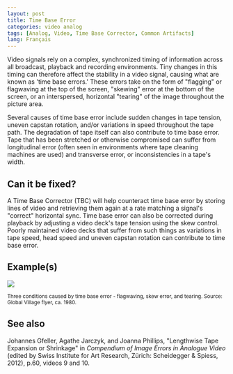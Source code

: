 ```yaml
---
layout: post
title: Time Base Error
categories: video analog
tags: [Analog, Video, Time Base Corrector, Common Artifacts]
lang: Français
---
```


Video signals rely on a complex, synchronized timing of information across all broadcast, playback and recording environments. Tiny changes in this timing can therefore affect the stability in a video signal, causing what are known as 'time base errors.' These errors take on the form of "flagging" or flagwaving at the top of the screen, "skewing" error at the bottom of the screen, or an interspersed, horizontal "tearing" of the image throughout the picture area.

Several causes of time base error include sudden changes in tape tension, uneven capstan rotation, and/or variations in speed throughout the tape path. The degradation of tape itself can also contribute to time base error. Tape that has been stretched or otherwise compromised can suffer from longitudinal error (often seen in environments where tape cleaning machines are used) and transverse error, or inconsistencies in a tape's width.

## Can it be fixed?

A Time Base Corrector (TBC) will help counteract time base error by storing lines of video and retrieving them again at a rate matching a signal's "correct" horizontal sync. Time base error can also be corrected during playback by adjusting a video deck's tape tension using the skew control. Poorly maintained video decks that suffer from such things as variations in tape speed, head speed and uneven capstan rotation can contribute to time base error.

## Example(s)

<img src="{{ site.baseurl }}/images/FlagwavingSkewErrorTearing.png">

<sub>Three conditions caused by time base error - flagwaving, skew error, and tearing. Source: Global Village flyer, ca. 1980.</sub>

## See also

Johannes Gfeller, Agathe Jarczyk, and Joanna Phillips, "Lengthwise Tape Expansion or Shrinkage" in _Compendium of Image Errors in Analogue Video_ (edited by Swiss Institute for Art Research, Zürich: Scheidegger & Spiess, 2012), p.60, videos 9 and 10.
